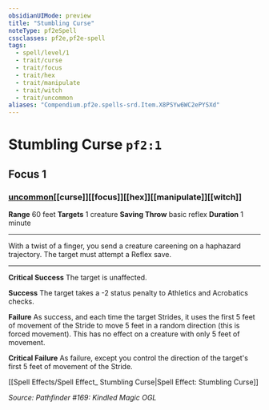 ```yaml
---
obsidianUIMode: preview
title: "Stumbling Curse"
noteType: pf2eSpell
cssclasses: pf2e,pf2e-spell
tags:
  - spell/level/1
  - trait/curse
  - trait/focus
  - trait/hex
  - trait/manipulate
  - trait/witch
  - trait/uncommon
aliases: "Compendium.pf2e.spells-srd.Item.X8PSYw6WC2ePYSXd" 
---
```

# Stumbling Curse  `pf2:1`  
## Focus 1
### [uncommon](uncommon "Uncommon Rarity Trait")[[curse]][[focus]][[hex]][[manipulate]][[witch]]

**Range** 60 feet
**Targets** 1 creature
**Saving Throw** basic reflex
**Duration** 1 minute
* * * 
With a twist of a finger, you send a creature careening on a haphazard trajectory. The target must attempt a Reflex save.

* * *

**Critical Success** The target is unaffected.

**Success** The target takes a -2 status penalty to Athletics and Acrobatics checks.

**Failure** As success, and each time the target Strides, it uses the first 5 feet of movement of the Stride to move 5 feet in a random direction (this is forced movement). This has no effect on a creature with only 5 feet of movement.

**Critical Failure** As failure, except you control the direction of the target's first 5 feet of movement of the Stride.

[[Spell Effects/Spell Effect_ Stumbling Curse|Spell Effect: Stumbling Curse]]

*Source: Pathfinder #169: Kindled Magic*
*OGL*